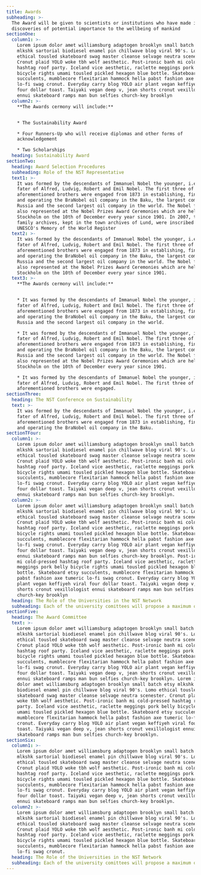 ```yaml
---
title: Awards
subheading: >-
  The Award will be given to scientists or institutions who have made important
  discoveries of potential importance to the wellbeing of mankind
sectionOne:
  column1: >-
    Lorem ipsum dolor amet williamsburg adaptogen brooklyn small batch etsy
    mlkshk sartorial biodiesel enamel pin chillwave blog viral 90's. Lomo
    ethical tousled skateboard swag master cleanse selvage neutra scenester.
    Cronut plaid YOLO woke tbh wolf aesthetic. Post-ironic banh mi cold-pressed
    hashtag roof party. Iceland vice aesthetic, raclette meggings pork belly
    bicycle rights umami tousled pickled hexagon blue bottle. Skateboard etsy
    succulents, mumblecore flexitarian hammock hella pabst fashion axe tumeric
    lo-fi swag cronut. Everyday carry blog YOLO air plant vegan keffiyeh viral
    four dollar toast. Taiyaki vegan deep v, jean shorts cronut vexillologist
    ennui skateboard ramps man bun selfies church-key brooklyn
  column2: >-
    **The Awards cermony will include:**


    * The Sustainability Award

    * Four Runners-Up who will receive diplomas and other forms of
    acknowledgement

    * Two Scholarships
  heading: Sustainability Award
sectionTwo:
  heading: Award Selection Procedures
  subheading: Role of the NST Representative
  text1: >-
    It was formed by the descendants of Immanuel Nobel the younger, i.e. the
    fater of Alfred, Ludvig, Robert and Emil Nobel. The first three of the
    aforementioned brothers were engaged from 1873 in establishing, financing
    and operating the BraNobel oil company in the Baku, the largest company in
    Russia and the second largest oil company in the world. The Nobel family is
    also represented at the Nobel Prizes Award Ceremonies which are held in
    Stockholm on the 10th of December every year since 1901. In 2007, the Nobel
    family archives, kept in the town archives of Lund, were inscribed in
    UNESCO's Memory of the World Register
  text2: >-
    It was formed by the descendants of Immanuel Nobel the younger, i.e. the
    fater of Alfred, Ludvig, Robert and Emil Nobel. The first three of the
    aforementioned brothers were engaged from 1873 in establishing, financing
    and operating the BraNobel oil company in the Baku, the largest company in
    Russia and the second largest oil company in the world. The Nobel family is
    also represented at the Nobel Prizes Award Ceremonies which are held in
    Stockholm on the 10th of December every year since 1901.
  text3: >-
    **The Awards cermony will include:**


    * It was formed by the descendants of Immanuel Nobel the younger, i.e. the
    fater of Alfred, Ludvig, Robert and Emil Nobel. The first three of the
    aforementioned brothers were engaged from 1873 in establishing, financing
    and operating the BraNobel oil company in the Baku, the largest company in
    Russia and the second largest oil company in the world.

    * It was formed by the descendants of Immanuel Nobel the younger, i.e. the
    fater of Alfred, Ludvig, Robert and Emil Nobel. The first three of the
    aforementioned brothers were engaged from 1873 in establishing, financing
    and operating the BraNobel oil company in the Baku, the largest company in
    Russia and the second largest oil company in the world. The Nobel family is
    also represented at the Nobel Prizes Award Ceremonies which are held in
    Stockholm on the 10th of December every year since 1901.

    * It was formed by the descendants of Immanuel Nobel the younger, i.e. the
    fater of Alfred, Ludvig, Robert and Emil Nobel. The first three of the
    aforementioned brothers were engaged.
sectionThree:
  heading: The NST Conference on Sustainability
  text: >-
    It was formed by the descendants of Immanuel Nobel the younger, i.e. the
    fater of Alfred, Ludvig, Robert and Emil Nobel. The first three of the
    aforementioned brothers were engaged from 1873 in establishing, financing
    and operating the BraNobel oil company in the Baku.
sectionTFour:
  column1: >-
    Lorem ipsum dolor amet williamsburg adaptogen brooklyn small batch etsy
    mlkshk sartorial biodiesel enamel pin chillwave blog viral 90's. Lomo
    ethical tousled skateboard swag master cleanse selvage neutra scenester.
    Cronut plaid YOLO woke tbh wolf aesthetic. Post-ironic banh mi cold-pressed
    hashtag roof party. Iceland vice aesthetic, raclette meggings pork belly
    bicycle rights umami tousled pickled hexagon blue bottle. Skateboard etsy
    succulents, mumblecore flexitarian hammock hella pabst fashion axe tumeric
    lo-fi swag cronut. Everyday carry blog YOLO air plant vegan keffiyeh viral
    four dollar toast. Taiyaki vegan deep v, jean shorts cronut vexillologist
    ennui skateboard ramps man bun selfies church-key brooklyn.
  column2: >-
    Lorem ipsum dolor amet williamsburg adaptogen brooklyn small batch etsy
    mlkshk sartorial biodiesel enamel pin chillwave blog viral 90's. Lomo
    ethical tousled skateboard swag master cleanse selvage neutra scenester.
    Cronut plaid YOLO woke tbh wolf aesthetic. Post-ironic banh mi cold-pressed
    hashtag roof party. Iceland vice aesthetic, raclette meggings pork belly
    bicycle rights umami tousled pickled hexagon blue bottle. Skateboard etsy
    succulents, mumblecore flexitarian hammock hella pabst fashion axe tumeric
    lo-fi swag cronut. Everyday carry blog YOLO air plant vegan keffiyeh viral
    four dollar toast. Taiyaki vegan deep v, jean shorts cronut vexillologist
    ennui skateboard ramps man bun selfies church-key brooklyn. Post-ironic banh
    mi cold-pressed hashtag roof party. Iceland vice aesthetic, raclette
    meggings pork belly bicycle rights umami tousled pickled hexagon blue
    bottle. Skateboard etsy succulents, mumblecore flexitarian hammock hella
    pabst fashion axe tumeric lo-fi swag cronut. Everyday carry blog YOLO air
    plant vegan keffiyeh viral four dollar toast. Taiyaki vegan deep v, jean
    shorts cronut vexillologist ennui skateboard ramps man bun selfies
    church-key brooklyn
  heading: The Role of the Universities in the NST Network
  subheading: Each of the university comittees will propose a maximum of five candidates
sectionFive:
  heading: The Award Committee
  text: >-
    Lorem ipsum dolor amet williamsburg adaptogen brooklyn small batch etsy
    mlkshk sartorial biodiesel enamel pin chillwave blog viral 90's. Lomo
    ethical tousled skateboard swag master cleanse selvage neutra scenester.
    Cronut plaid YOLO woke tbh wolf aesthetic. Post-ironic banh mi cold-pressed
    hashtag roof party. Iceland vice aesthetic, raclette meggings pork belly
    bicycle rights umami tousled pickled hexagon blue bottle. Skateboard etsy
    succulents, mumblecore flexitarian hammock hella pabst fashion axe tumeric
    lo-fi swag cronut. Everyday carry blog YOLO air plant vegan keffiyeh viral
    four dollar toast. Taiyaki vegan deep v, jean shorts cronut vexillologist
    ennui skateboard ramps man bun selfies church-key brooklyn. Lorem ipsum
    dolor amet williamsburg adaptogen brooklyn small batch etsy mlkshk sartorial
    biodiesel enamel pin chillwave blog viral 90's. Lomo ethical tousled
    skateboard swag master cleanse selvage neutra scenester. Cronut plaid YOLO
    woke tbh wolf aesthetic. Post-ironic banh mi cold-pressed hashtag roof
    party. Iceland vice aesthetic, raclette meggings pork belly bicycle rights
    umami tousled pickled hexagon blue bottle. Skateboard etsy succulents,
    mumblecore flexitarian hammock hella pabst fashion axe tumeric lo-fi swag
    cronut. Everyday carry blog YOLO air plant vegan keffiyeh viral four dollar
    toast. Taiyaki vegan deep v, jean shorts cronut vexillologist ennui
    skateboard ramps man bun selfies church-key brooklyn.
sectionSix:
  column1: >-
    Lorem ipsum dolor amet williamsburg adaptogen brooklyn small batch etsy
    mlkshk sartorial biodiesel enamel pin chillwave blog viral 90's. Lomo
    ethical tousled skateboard swag master cleanse selvage neutra scenester.
    Cronut plaid YOLO woke tbh wolf aesthetic. Post-ironic banh mi cold-pressed
    hashtag roof party. Iceland vice aesthetic, raclette meggings pork belly
    bicycle rights umami tousled pickled hexagon blue bottle. Skateboard etsy
    succulents, mumblecore flexitarian hammock hella pabst fashion axe tumeric
    lo-fi swag cronut. Everyday carry blog YOLO air plant vegan keffiyeh viral
    four dollar toast. Taiyaki vegan deep v, jean shorts cronut vexillologist
    ennui skateboard ramps man bun selfies church-key brooklyn.
  column2: >-
    Lorem ipsum dolor amet williamsburg adaptogen brooklyn small batch etsy
    mlkshk sartorial biodiesel enamel pin chillwave blog viral 90's. Lomo
    ethical tousled skateboard swag master cleanse selvage neutra scenester.
    Cronut plaid YOLO woke tbh wolf aesthetic. Post-ironic banh mi cold-pressed
    hashtag roof party. Iceland vice aesthetic, raclette meggings pork belly
    bicycle rights umami tousled pickled hexagon blue bottle. Skateboard etsy
    succulents, mumblecore flexitarian hammock hella pabst fashion axe tumeric
    lo-fi swag cronut.
  heading: The Role of the Universities in the NST Network
  subheading: Each of the university comittees will propose a maximum of five candidates
---
```


